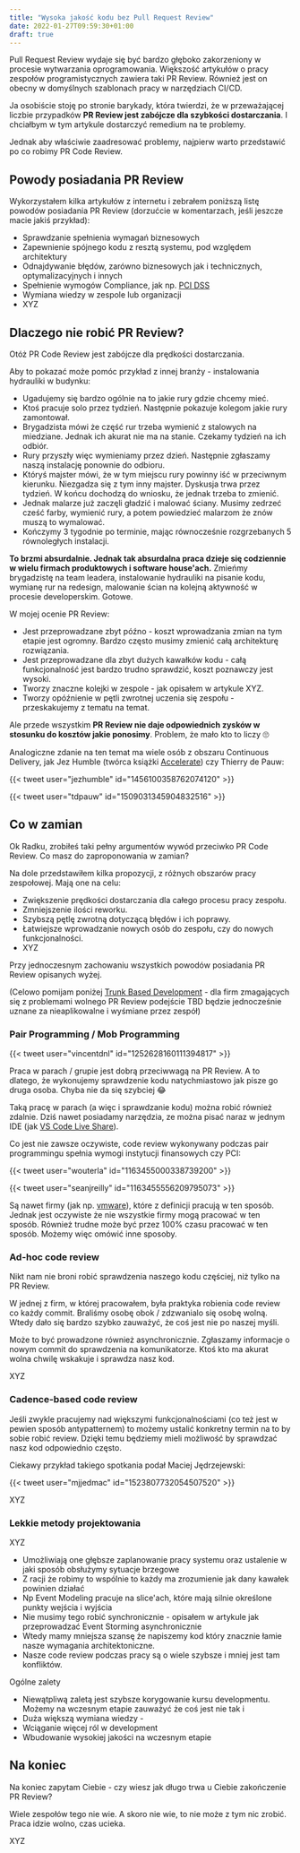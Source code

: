```yaml
---
title: "Wysoka jakość kodu bez Pull Request Review"
date: 2022-01-27T09:59:30+01:00
draft: true
---
```


Pull Request Review  wydaje się być bardzo głęboko zakorzeniony w procesie wytwarzania oprogramowania. Większość artykułów o pracy zespołów programistycznych zawiera taki PR Review. Również jest on obecny w domyślnych szablonach pracy w narzędziach CI/CD.

Ja osobiście stoję po stronie barykady, która twierdzi, że w przeważającej liczbie przypadków **PR Review jest zabójcze dla szybkości dostarczania**. I chciałbym w tym artykule dostarczyć remedium na te problemy.

Jednak aby właściwie zaadresować problemy, najpierw warto przedstawić po co robimy PR Code Review. 

##  Powody posiadania PR  Review

Wykorzystałem kilka artykułów z internetu i zebrałem poniższą listę powodów posiadania PR Review (dorzućcie w komentarzach, jeśli jeszcze macie jakiś przykład):

- Sprawdzanie spełnienia wymagań biznesowych
- Zapewnienie spójnego kodu z resztą systemu, pod względem architektury
- Odnajdywanie błędów, zarówno biznesowych jak i technicznych, optymalizacyjnych i innych
- Spełnienie wymogów Compliance, jak np. [PCI DSS](https://en.wikipedia.org/wiki/Payment_Card_Industry_Data_Security_Standard)
- Wymiana wiedzy w zespole lub organizacji
- XYZ


## Dlaczego nie robić PR Review?

Otóż PR Code Review jest zabójcze dla prędkości dostarczania. 

Aby to pokazać może pomóc przykład z innej branży - instalowania hydrauliki w budynku:
- Ugadujemy się bardzo ogólnie na to jakie rury gdzie chcemy mieć.
- Ktoś pracuje solo przez tydzień. Następnie pokazuje kolegom jakie rury zamontował.
- Brygadzista mówi że część rur trzeba wymienić z stalowych na miedziane. Jednak ich akurat nie ma na stanie. Czekamy tydzień na ich odbiór.
- Rury przyszły więc wymieniamy przez dzień. Następnie zgłaszamy naszą instalację ponownie do odbioru.
- Któryś majster mówi, że w tym miejscu rury powinny iść w przeciwnym kierunku. Niezgadza się z tym inny majster. Dyskusja trwa przez tydzień. W końcu dochodzą do wniosku, że jednak trzeba to zmienić.
- Jednak malarze już zaczęli gładzić i malować ściany. Musimy zedrzeć cześć farby, wymienić rury, a potem powiedzieć malarzom że znów muszą to wymalować.
- Kończymy 3 tygodnie po terminie, mając równocześnie rozgrzebanych 5 równoległych instalacji. 
 
**To brzmi absurdalnie. Jednak tak absurdalna praca dzieje się codziennie w wielu firmach produktowych i software house'ach.** Zmieńmy brygadzistę na team leadera, instalowanie hydrauliki na pisanie kodu, wymianę rur na redesign, malowanie ścian na kolejną aktywność w procesie developerskim. Gotowe.

W mojej ocenie PR Review:

- Jest przeprowadzane zbyt późno - koszt wprowadzania zmian na tym etapie jest ogromny. Bardzo często musimy zmienić całą architekturę rozwiązania.
- Jest przeprowadzane dla zbyt dużych kawałków kodu - całą funkcjonalność jest bardzo trudno sprawdzić, koszt poznawczy jest wysoki.
- Tworzy znaczne kolejki w zespole - jak opisałem w artykule XYZ.
- Tworzy opóźnienie w pętli zwrotnej uczenia się zespołu - przeskakujemy z tematu na temat.

Ale przede wszystkim **PR Review nie daje odpowiednich zysków w stosunku do kosztów jakie ponosimy**. Problem, że mało kto to liczy 🙄

Analogiczne zdanie na ten temat ma wiele osób z obszaru Continuous Delivery, jak Jez Humble (twórca książki [Accelerate](https://www.goodreads.com/en/book/show/35747076)) czy Thierry de Pauw:

{{< tweet user="jezhumble" id="1456100358762074120" >}}

{{< tweet user="tdpauw" id="1509031345904832516" >}}

## Co w zamian

Ok Radku, zrobiłeś taki pełny argumentów wywód przeciwko PR Code Review. Co masz do zaproponowania w zamian? 

Na dole przedstawiłem kilka propozycji, z różnych obszarów pracy zespołowej. Mają one na celu:

- Zwiększenie prędkości dostarczania dla całego procesu pracy zespołu.
- Zmniejszenie ilości reworku.
- Szybszą pętlę zwrotną dotyczącą błędów i ich poprawy.
- Łatwiejsze wprowadzanie nowych osób do zespołu, czy do nowych funkcjonalności.
- XYZ

Przy jednoczesnym zachowaniu wszystkich powodów posiadania PR Review opisanych wyżej.

(Celowo pomijam poniżej [Trunk Based Development](https://trunkbaseddevelopment.com/) - dla firm zmagających się z problemami wolnego PR Review podejście TBD będzie jednocześnie uznane za nieaplikowalne i wyśmiane przez zespół)

###  Pair Programming / Mob Programming

{{< tweet user="vincentdnl" id="1252628160111394817" >}}

Praca w parach / grupie jest dobrą przeciwwagą na PR Review. A to dlatego, że wykonujemy sprawdzenie kodu natychmiastowo jak pisze go druga osoba. Chyba nie da się szybciej 😂

Taką pracę w parach (a więc i sprawdzanie kodu) można robić również zdalnie. Dziś nawet posiadamy narzędzia, ze można pisać naraz w jednym IDE (jak [VS Code Live Share](https://code.visualstudio.com/learn/collaboration/live-share)).
 
Co jest nie zawsze oczywiste, code review wykonywany podczas pair programmingu spełnia wymogi instytucji finansowych czy PCI:

{{< tweet user="wouterla" id="1163455000338739200" >}}

{{< tweet user="seanjreilly" id="1163455556209795073" >}}

Są nawet firmy (jak np. [vmware](https://tanzu.vmware.com/developer/learningpaths/application-development/pair-programming/)), które z definicji pracują w ten sposób. Jednak jest oczywiste że nie wszystkie firmy mogą pracować w ten sposób. Również trudne może być przez 100% czasu pracować w ten sposób. Możemy więc omówić inne sposoby.

### Ad-hoc code review

Nikt nam nie broni robić sprawdzenia naszego kodu częściej, niż tylko na PR Review.

W jednej z firm, w której pracowałem, była praktyka robienia code review co każdy commit. Braliśmy osobę obok / zdzwanialo się osobę wolną. Wtedy dało się bardzo szybko zauważyć, że coś jest nie po naszej myśli.

Może to być prowadzone również asynchronicznie. Zgłaszamy informacje o nowym commit do sprawdzenia na komunikatorze. Ktoś kto ma akurat wolna chwilę wskakuje i sprawdza nasz kod.

XYZ

### Cadence-based code review

Jeśli zwykle pracujemy nad większymi funkcjonalnościami (co też jest w pewien sposób antypatternem) to możemy ustalić konkretny termin na to by sobie robić review. Dzięki temu będziemy mieli możliwość by sprawdzać nasz kod odpowiednio często.

Ciekawy przykład takiego spotkania podał Maciej Jędrzejewski:

{{< tweet user="mjjedmac" id="1523807732054507520" >}}

XYZ

###  Lekkie metody projektowania

XYZ

- Umożliwiają one głębsze zaplanowanie pracy systemu oraz ustalenie w jaki sposób obsłużymy sytuacje brzegowe
- Z racji że robimy to wspólnie to każdy ma zrozumienie jak dany kawałek powinien działać
- Np Event Modeling pracuje na slice'ach, które mają silnie określone punkty wejścia i wyjścia
- Nie musimy tego robić synchronicznie - opisałem w artykule jak przeprowadzać Event Storming asynchronicznie
- Wtedy mamy mniejsza szansę że napiszemy kod który znacznie łamie nasze wymagania architektoniczne.
- Nasze code review podczas pracy są o wiele szybsze i mniej jest tam konfliktów.

Ogólne zalety
- Niewątpliwą zaletą jest szybsze korygowanie kursu developmentu. Możemy na wczesnym etapie zauważyć że coś jest nie tak i
- Duża większą wymiana wiedzy -
- Wciąganie więcej ról w development
- Wbudowanie wysokiej jakości na wczesnym etapie

## Na koniec

Na koniec zapytam Ciebie - czy wiesz jak długo trwa u Ciebie zakończenie PR Review?

Wiele zespołów tego nie wie. A skoro nie wie, to nie może z tym nic zrobić. Praca idzie wolno, czas ucieka. 

XYZ